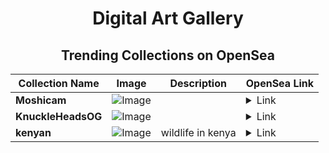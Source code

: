<div align="center">

# Digital Art Gallery

## Trending Collections on OpenSea

| Collection Name                       | Image                                                                                     | Description                       | OpenSea Link                                                                                          |
|---------------------------------------|-------------------------------------------------------------------------------------------|-----------------------------------|--------------------------------------------------------------------------------------------------------|
| **Moshicam** | ![Image](https://i.seadn.io/s/raw/files/f581c0caa082d80b766d70e4240105a4.png?w=500&auto=format?w=200&auto=format) |  | <details><summary>Link</summary>[Moshicam](https://opensea.io/collection/moshicam-3605)</details> |
| **KnuckleHeadsOG** | ![Image](https://i.seadn.io/s/raw/files/34eab46379a9e0b09fdbb900d0147838.png?w=500&auto=format?w=200&auto=format) |  | <details><summary>Link</summary>[KnuckleHeadsOG](https://opensea.io/collection/knuckleheadsog-1)</details> |
| **kenyan** | ![Image](https://i.seadn.io/s/raw/files/570e4ad614aba5b4b2a9d2ad12530d5a.jpg?w=500&auto=format?w=200&auto=format) | wildlife in kenya | <details><summary>Link</summary>[kenyan](https://opensea.io/collection/kenyan-1)</details> |

</div>